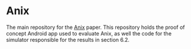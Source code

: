 # Anix

The main repository for the [Anix](https://cs.uwaterloo.ca/~s4kamali/paperfiles/kamali-sp25.pdf) paper. This repository holds the proof of concept Android app used to evaluate Anix, as well the code for the simulator responsible for the results in section 6.2.
